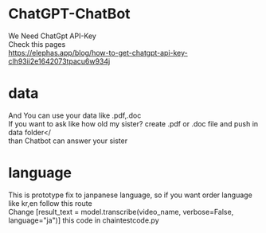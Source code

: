 # ChatGPT-ChatBot
We Need ChatGpt API-Key</br>
Check this pages</br>
https://elephas.app/blog/how-to-get-chatgpt-api-key-clh93ii2e1642073tpacu6w934j
</br>
# data
And You can use your data like .pdf,.doc<br>
If you want to ask like how old my sister? create .pdf or .doc file and push in data folder</<br>
than Chatbot can answer your sister</br>

# language
This is prototype fix to janpanese language, so if you want order language like kr,en follow this route</br>
Change [result_text = model.transcribe(video_name, verbose=False, language="ja")] this code in chaintestcode.py
